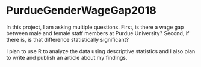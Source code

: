 # PurdueGenderWageGap2018
In this project, I am asking multiple questions. First, is there a wage gap between male and female staff members at Purdue University? Second, if there is, is that difference statistically significant? 

I plan to use R to analyze the data using descriptive statistics and I also plan to write and publish an article about my findings.
